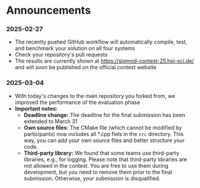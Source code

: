# Announcements

### 2025-02-27
  - The recently pushed GitHub workflow will automatically compile, test, and benchmark your solution on all four systems
  - Check your repository's pull requests
  - The results are currently shown at https://sigmod-contest-25.hpi-sci.de/ and will soon be published on the official contest website

### 2025-03-04
  - With today's changes to the main repository you forked from, we improved the performance of the evaluation phase
  - **Important notes:**
    - **Deadline change:** The deadline for the final submission has been extended to March 31
    - **Own source files**: The CMake file (which cannot be modified by participants) now includes all *.cpp fiels in the `src` directory. This way, you can add your own source files and better structure your code.
    - **Third-party library:** We found that some teams use third-party libraries, e.g., for  logging. Please note that third-party libraries are not allowed in the contest. You are free to use them during development, but you need to remove them prior to the final submission. Otherwise, your submission is disqualified.
